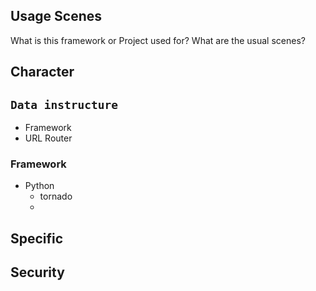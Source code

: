 ## Usage Scenes
 What is this framework or Project used for? What are the usual scenes?


## Character

## `Data instructure`
- Framework
- URL Router


### Framework
- Python
  - tornado
  - 

## Specific

## Security

